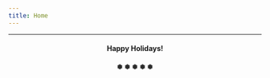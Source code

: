 ```yaml
---
title: Home
---
```

---
#### <p style="text-align: center;">Happy Holidays!</p>
#### <p style="text-align: center;">❅   ❅   ❅   ❅   ❅</p>
